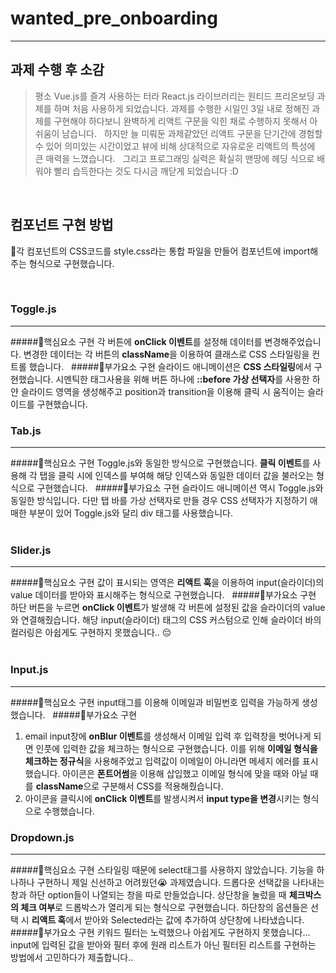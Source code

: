 # wanted_pre_onboarding

---

## 과제 수행 후 소감

>평소 Vue.js를 즐겨 사용하는 터라 React.js 라이브러리는 원티드 프리온보딩 과제를 하며 처음 사용하게 되었습니다. 과제를 수행한 시일인 3일 내로 정해진 과제를 구현해야 하다보니 완벽하게 리액트 구문을 익힌 채로 수행하지 못해서 아쉬움이 남습니다.
&nbsp;
하지만 늘 미뤄둔 과제같았던 리액트 구문을 단기간에  경험할 수 있어 의미있는 시간이었고 뷰에 비해 상대적으로 자유로운 리액트의 특성에 큰 매력을 느꼈습니다. 
&nbsp;
그리고 프로그래밍 실력은 확실히 맨땅에 헤딩 식으로 배워야 빨리 습득한다는 것도 다시금 깨닫게 되었습니다 :D

&nbsp;

## 컴포넌트 구현 방법

:herb:각 컴포넌트의 CSS코드를 style.css라는 통합 파일을 만들어 컴포넌트에 import해주는 형식으로 구현했습니다.

&nbsp;
### Toggle.js
---
#####:deciduous_tree:핵심요소 구현
각 버튼에 **onClick 이벤트**를 설정해 데이터를 변경해주었습니다. 변경한 데이터는 각 버튼의 **className**을 이용하여 클래스로 CSS 스타일링을 컨트롤 했습니다.
&nbsp;
#####:deciduous_tree:부가요소 구현
슬라이드 애니메이션은 **CSS 스타일링**에서 구현했습니다. 시멘틱한 태그사용을 위해 버튼 하나에 **::before 가상 선택자**를 사용한 하얀 슬라이드 영역을 생성해주고 position과 transition을 이용해 클릭 시 움직이는 슬라이드를 구현했습니다.
&nbsp;

### Tab.js
---
#####:deciduous_tree:핵심요소 구현
Toggle.js와 동일한 방식으로 구현했습니다. **클릭 이벤트**를 사용해 각 탭을 클릭 시에 인덱스를 부여해 해당 인덱스와 동일한 데이터 값을 불러오는 형식으로 구현했습니다.
&nbsp;
#####:deciduous_tree:부가요소 구현
슬라이드 애니메이션 역시 Toggle.js와 동일한 방식입니다. 다만 탭 바를 가상 선택자로 만들 경우 CSS 선택자가 지정하기 애매한 부분이 있어 Toggle.js와 달리 div 태그를 사용했습니다.  
&nbsp;

### Slider.js
---
#####:deciduous_tree:핵심요소 구현
값이 표시되는 영역은 **리액트 훅**을 이용하여 input(슬라이더)의 value 데이터를 받아와 표시해주는 형식으로 구현했습니다. 
&nbsp;
#####:deciduous_tree:부가요소 구현
하단 버튼을 누르면 **onClick 이벤트**가 발생해 각 버튼에 설정된 값을 슬라이더의 value와 연결해줬습니다. 해당 input(슬라이더) 태그의 CSS 커스텀으로 인해 슬라이더 바의 컬러링은 아쉽게도 구현하지 못했습니다.. :pensive:  
&nbsp;

### Input.js
---
#####:deciduous_tree:핵심요소 구현
input태그를 이용해 이메일과 비밀번호 입력을 가능하게 생성했습니다.
&nbsp;
#####:deciduous_tree:부가요소 구현
1. email input창에 **onBlur 이벤트**를 생성해서 이메일 입력 후 입력창을 벗어나게 되면 인풋에 입력한 값을 체크하는 형식으로 구현했습니다. 이를 위해 **이메일 형식을 체크하는 정규식**을 사용해주었고 입력값이 이메일이 아니라면 메세지 에러를 표시했습니다.
아이콘은 **폰트어썸**을 이용해 삽입했고 이메일 형식에 맞을 때와 아닐 때를 **className**으로 구분해서 CSS를 적용해줬습니다.
&nbsp;
2. 아이콘을 클릭시에 **onClick 이벤트**를 발생시켜서 **input type을 변경**시키는 형식으로 수행했습니다.
&nbsp; 

### Dropdown.js
---
#####:deciduous_tree:핵심요소 구현
스타일링 때문에 select태그를 사용하지 않았습니다. 기능을 하나하나 구현하니 제일 신선하고 어려웠던:sob: 과제였습니다.
드롭다운 선택값을 나타내는 창과 하단 option들이 나열되는 창을 따로 만들었습니다. 상단창을 눌렀을 때 **체크박스의 체크 여부**로 드롭박스가 열리게 되는 형식으로 구현했습니다. 하단창의 옵션들은 선택 시 **리액트 훅**에서 받아와 Selected라는 값에 추가하여 상단창에 나타냈습니다.
&nbsp;
#####:deciduous_tree:부가요소 구현
키워드 필터는 노력했으나 아쉽게도 구현하지 못했습니다... input에 입력된 값을 받아와 필터 후에 원래 리스트가 아닌 필터된 리스트를 구현하는 방법에서 고민하다가 제출합니다..
